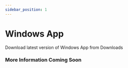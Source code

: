 ```yaml
---
sidebar_position: 1
---
```


# Windows App

Download latest version of Windows App from Downloads

### More Information Coming Soon